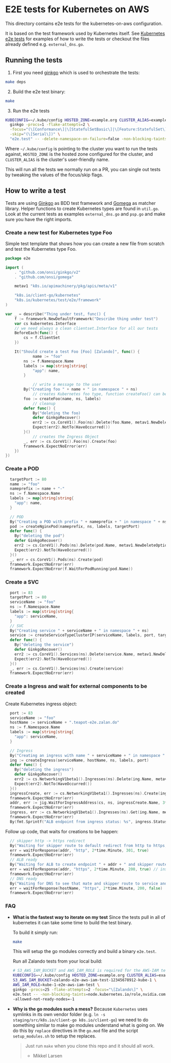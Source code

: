 # E2E tests for Kubernetes on AWS

This directory contains e2e tests for the kubernetes-on-aws configuration.

It is based on the test framework used by Kubernetes itself. See [Kubernetes
e2e tests](https://github.com/kubernetes/kubernetes/tree/master/test/e2e) for
examples of how to write the tests or checkout the files already defined e.g.
`external_dns.go`.

## Running the tests

1. First you need [ginkgo] which is used to orchestrate the tests:

  ```bash
  make deps
  ```

2. Build the e2e test binary:

  ```bash
  make
  ```

3. Run the e2e tests

  ```bash
  KUBECONFIG=~/.kube/config HOSTED_ZONE=example.org CLUSTER_ALIAS=example \
    ginkgo -procs=1 -flake-attempts=2 \
    -focus="(\[Conformance\]|\[StatefulSetBasic\]|\[Feature:StatefulSet\]\s\[Slow\].*mysql|\[Zalando\])" \
    -skip="(\[Serial\])" \
    "e2e.test" -- -delete-namespace-on-failure=false -non-blocking-taints=node.kubernetes.io/role,nvidia.com/gpu,dedicated
  ```

  Where `~/.kube/config` is pointing to the cluster you want to run the tests
  against, `HOSTED_ZONE` is the hosted zone configured for the cluster, and
  `CLUSTER_ALIAS` is the cluster's user-friendly name.

  This will run all the tests we normally run on a PR, you can single out tests
  by tweaking the values of the focus/skip flags.

## How to write a test

Tests are using [Ginkgo](https://github.com/onsi/ginkgo) as BDD test framework and
[Gomega](https://godoc.org/github.com/onsi/gomega) as matcher library.
Helper functions to create Kubernetes types are found in `util.go`.
Look at the current tests as examples `external_dns.go` and `psp.go` and make sure you have the right imports.

### Create a new test for Kubernetes type Foo

Simple test template that shows how you can create a new file from
scratch and test the Kubernetes type Foo.

```go
package e2e

import (
	. "github.com/onsi/ginkgo/v2"
	. "github.com/onsi/gomega"

	metav1 "k8s.io/apimachinery/pkg/apis/meta/v1"

	"k8s.io/client-go/kubernetes"
	"k8s.io/kubernetes/test/e2e/framework"
)

var _ = describe("Thing under test, func() {
	f := framework.NewDefaultFramework("Describe thing under test")
	var cs kubernetes.Interface
    // we need always a clean clientset.Interface for all our tests
	BeforeEach(func() {
		cs = f.ClientSet
	})

	It("Should create a test Foo [Foo] [Zalando]", func() {
            name := "foo"
		ns := f.Namespace.Name
		labels := map[string]string{
			"app": name,
		}

            // write a message to the user
		By("Creating foo " + name + " in namespace " + ns)
            // creates Kubernetes foo type, function createFoo() can be found in util.go
		foo := createFoo(name, ns, labels)
            // cleanup
		defer func() {
			By("deleting the foo)
			defer GinkgoRecover()
			err2 := cs.CoreV1().Foo(ns).Delete(foo.Name, metav1.NewDeleteOptions(0))
			Expect(err2).NotTo(HaveOccurred())
		}()
            // creates the Ingress Object
		_, err := cs.CoreV1().Foo(ns).Create(foo)
		framework.ExpectNoError(err)
	})
})
```


### Create a POD

```go
  targetPort := 80
  name := "foo"
  nameprefix := name + "-"
  ns := f.Namespace.Name
  labels := map[string]string{
  	"app": name,
  }

  // POD
  By("Creating a POD with prefix " + nameprefix + " in namespace " + ns)
  pod := createNginxPod(nameprefix, ns, labels, targetPort)
  defer func() {
  	By("deleting the pod")
  	defer GinkgoRecover()
  	err2 := cs.CoreV1().Pods(ns).Delete(pod.Name, metav1.NewDeleteOptions(0))
  	Expect(err2).NotTo(HaveOccurred())
  }()
  _, err = cs.CoreV1().Pods(ns).Create(pod)
  framework.ExpectNoError(err)
  framework.ExpectNoError(f.WaitForPodRunning(pod.Name))
```

### Create a SVC

```go
  port := 83
  targetPort := 80
  serviceName := "foo"
  ns := f.Namespace.Name
  labels := map[string]string{
  	"app": serviceName,
  }
  // SVC
  By("Creating service " + serviceName + " in namespace " + ns)
  service := createServiceTypeClusterIP(serviceName, labels, port, targetPort)
  defer func() {
  	By("deleting the service")
  	defer GinkgoRecover()
  	err2 := cs.CoreV1().Services(ns).Delete(service.Name, metav1.NewDeleteOptions(0))
  	Expect(err2).NotTo(HaveOccurred())
  }()
  _, err := cs.CoreV1().Services(ns).Create(service)
  framework.ExpectNoError(err)
```

### Create a Ingress and wait for external components to be created

Create Kubernetes ingress object:

```go
  port := 83
  serviceName := "foo"
  hostName := serviceName + ".teapot-e2e.zalan.do"
  ns := f.Namespace.Name
  labels := map[string]string{
  	"app": serviceName,
  }

  // Ingress
  By("Creating an ingress with name " + serviceName + " in namespace " + ns + " with hostname " + hostName)
  ing := createIngress(serviceName, hostName, ns, labels, port)
  defer func() {
  	By("deleting the ingress")
  	defer GinkgoRecover()
  	err2 := cs.NetworkingV1beta1().Ingresses(ns).Delete(ing.Name, metav1.NewDeleteOptions(0))
  	Expect(err2).NotTo(HaveOccurred())
  }()
  ingressCreate, err := cs.NetworkingV1beta1().Ingresses(ns).Create(ing)
  framework.ExpectNoError(err)
  addr, err := jig.WaitForIngressAddress(cs, ns, ingressCreate.Name, 3*time.Minute)
  framework.ExpectNoError(err)
  ingress, err := cs.NetworkingV1beta1().Ingresses(ns).Get(ing.Name, metav1.GetOptions{ResourceVersion: "0"})
  framework.ExpectNoError(err)
  By(fmt.Sprintf("ALB endpoint from ingress status: %s", ingress.Status.LoadBalancer.Ingress[0].Hostname))
```

Follow up code, that waits for creations to be happen:

```go
  // skipper http -> https redirect
  By("Waiting for skipper route to default redirect from http to https, to see that our ingress-controller and skipper works")
  err = waitForResponse(addr, "http", 2*time.Minute, 301, true)
  framework.ExpectNoError(err)
  // ALB ready
  By("Waiting for ALB to create endpoint " + addr + " and skipper route, to see that our ingress-controller and skipper works")
  err = waitForResponse(addr, "https", 2*time.Minute, 200, true) // insecure=true
  framework.ExpectNoError(err)
  // DNS ready
  By("Waiting for DNS to see that mate and skipper route to service and pod works")
  err = waitForResponse(hostName, "https", 2*time.Minute, 200, false)
  framework.ExpectNoError(err)
```

### FAQ

* **What is the fastest way to iterate on my test**
  Since the tests pull in all of kubernetes it can take some time to build the
  test binary.

  To build it simply run:

  ```bash
  make
  ```

  This will setup the go modules correctly and build a binary
  `e2e.test`.

  Run all Zalando tests from your local build:

  ```bash
  # S3_AWS_IAM_BUCKET and AWS_IAM_ROLE is required for the AWS-IAM tests.
  KUBECONFIG=~/.kube/config HOSTED_ZONE=example.org CLUSTER_ALIAS=example \
  S3_AWS_IAM_BUCKET=zalando-e2e-aws-iam-test-12345678912-kube-1 \
  AWS_IAM_ROLE=kube-1-e2e-aws-iam-test \
  ginkgo -procs=25 -flake-attempts=2 -focus="\[Zalando\]" \
  e2e.test -- -non-blocking-taints=node.kubernetes.io/role,nvidia.com/gpu,dedicated \
  -allowed-not-ready-nodes=-1
  ```

* **Why is the go modules such a mess?**
  Because `Kubernetes` uses symlinks in its own vendor folder (e.g. `ln -s
  staging/src/k8s.io/client-go k8s.io/client-go`) we need to do something
  similar to make go modules understand what is going on.  We do this by
  `replace` directives in the `go.mod` file and the script `setup_modules.sh`
  to setup the replaces.

  > Just run `make` when you clone this repo and it should all work.
  >
  > - Mikkel Larsen

[ginkgo]: https://onsi.github.io/ginkgo/
